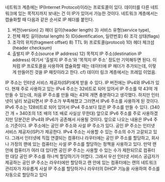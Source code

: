 
네트워크 계층에는 IP(Internet Protocol)이라는 프로토콜이 있다. 데이터를 다른 네트워크에 있는 목적지까지 
보내는 건 이 IP가 있어서 가능한 것이다.
네트워크 계층에서는 캡슐화할 때 다음과 같은 순서로 IP 헤더를 붙인다.
1) 버전(version) 2) 헤더 길이(header length) 3) 서비스 유형(service type), 
4) 전체 패킷 길이(total length) 5) ID(identification, 일련번호) 6) 조각 상태(flags) 
7) 조각의 위치(fragment offset) 8) TTL 9) 프로토콜(protocol) 10) 헤더 체크섬(header checksum) 
11) 출발지 IP 주소(source IP address) 12) 목적지 IP 주소(destination IP address)
여기서 '출발지 IP 주소'와 '목적지 IP 주소' 정도만 기억해두면 된다.
이처럼 IP 프로토콜을 사용하여 캡슐화할 때는 데이터에 IP 헤더가 추가되는데, 이렇게 만들어진 것을 
IP 패킷이라고 한다.
cf) 데이터 링크 계층에서는 프레임 이었음.


IP 주소는 인터넷 서비스 제공자(ISP)에게 받을 수 있다.
IP 버전에는 IPv4와 IPv6가 있다.
현재 주로 사용하고 있는 IPv4 주소는 32비트로 되어 있어서 IP 주소를 약 43억 개 만들 수 있는데, 
처음 IP 주소를 만들 때는 43억 개면 충분하다고 생각했다.
하지만 인터넷이 널리 보급되면서 IP 주소가 부족해졌고 그러면서 IPv6 주소를 사용하게 된 것이다.
IPv6 주소는 128비트로 되어 있어서 IPv4 주소보다 많은 IP 주소를 만들 수 있다. 
(340 간 개 = 340조의 1조 배의 1조 배로 사실상 무한대)
앞으로 IPv6 주소를 주로 사용하겠지만 당분간은 IPv4와 IPv6가 공존해서 사용될 것이다.
앞으로 나오는 내용은 IPv4 주소 기준이다.
IP 주소에는 공인 IP 주소와 사설 IP 주소가 있다. 공인 IP 주소는 인터넷 서비스 제공자(ISP)가 제공한다.
IPv4 주소는 사용할 수 있는 주소의 수가 고갈되고 있다.
그래서 인터넷에 직접 연결되는 컴퓨터나 라우터에는 공인 IP 주소를 할당하고, 회사나 가정의 랜에 있는 컴퓨터는 
사설 IP 주소를 할당하는 정책을 사용하고 있다.
만약 랜 안에 컴퓨터가 여러 대 있다면 공인 IP 주소는 사용할 수 있는 수가 제한되므로 컴퓨터 한 대당 공인 IP 주소를 
하나씩 할당하기가 어렵다.
그래서 우선 인터넷 서비스 공급자가 제공하는 공인 IP 주소는 라우터에만 할당하고 랜 안에 있는 컴퓨터에는 랜의 
네트워크 관리자가 자유롭게 사설 IP 주소를 할당하거나 라우터의 DHCP 기능을 사용하여 주소를 자동으로 할당하고 있다

